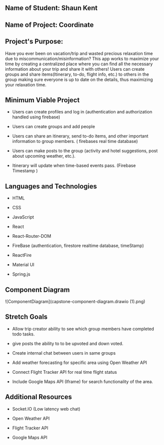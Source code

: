 ## Name of Student: Shaun Kent
 
## Name of Project: Coordinate
 
## Project's Purpose:
 
Have you ever been on vacation/trip and wasted precious relaxation time due to miscommunication/misinformation? This app works to maximize your time by creating a centralized place where you can find all the necessary information about your trip and share it with others! Users can create groups and share items(Itinerary, to-do, flight info, etc.) to others in the group making sure everyone is up to date on the details, thus maximizing your relaxation time.  
 
## Minimum Viable Project
 
* Users can create profiles and log in (authentication and authorization handled using firebase)  
 
* Users can create groups and add people
 
* Users can share an itinerary, send to-do items, and other important information to group members. ( firebases real time database)
 
* Users can make posts to the group (activity and hotel suggestions, post about upcoming weather, etc.).
 
* Itinerary will update when time-based events pass. (Firebase Timestamp )
 
## Languages and Technologies
 
* HTML
 
* CSS
 
* JavaScript
 
* React
 
* React-Router-DOM
 
* FireBase (authentication, firestore realtime database, timeStamp)
 
* ReactFire
 
* Material UI

* Spring.js
 
## Component Diagram
 
![ComponentDiagram](capstone-component-diagram.drawio (1).png)
 
## Stretch Goals
* Allow trip creator ability to see which group members have completed todo tasks.
 
* give posts the ability to to be upvoted and down voted.
 
* Create internal chat between users in same groups
 
* Add weather forecasting for specific area using Open Weather API
 
* Connect Flight Tracker API for real time flight status
 
* Include Google Maps API (Iframe) for search functionality of the area.
 
## Additional Resources
 
* Socket.IO (Low latency web chat)
 
* Open Weather API
 
* Flight Tracker API
 
* Google Maps API
 
